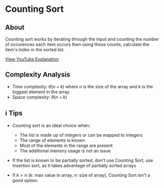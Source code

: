 # Counting Sort

## About

Counting sort works by iterating through the input and counting the number of occurences each item occurs then using those counts, calculate the item's index in the sorted list.

[View YouTube Explanation](https://www.youtube.com/watch?v=OKd534EWcdk&ab_channel=CSDojo)

## Complexity Analysis

- Time complexity: $\theta(n + k)$ where $n$ is the size of the array and $k$ is the biggest element in the array
- Space complexity: $\theta(n + k)$

## ℹ️ Tips

- Counting sort is an ideal choice when:

  * The list is made up of integers or can be mapped to integers
  * The range of elements is known
  * Most of the elements in the range are present
  * The additional memory usage is not an issue

- If the list is known to be partially sorted, don't use Counting Sort, use Insertion sort, as it takes advantage of partially sorted arrays

- If $k > n$ ($k$: max value in array, $n$: size of array), Counting Sort isn't a good option.
